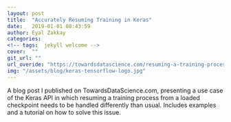 ```yaml
---
layout: post
title:  "Accurately Resuming Training in Keras"
date:   2019-01-01 08:43:59
author: Eyal Zakkay
categories:
<!-- tags:	jekyll welcome -->
cover:  ""
git_url: ""
url_overide: "https://towardsdatascience.com/resuming-a-training-process-with-keras-3e93152ee11a"
img: "/assets/blog/keras-tensorflow-logo.jpg"
---
```


A blog post I published on TowardsDataScience.com, presenting a use case of the Keras API in which resuming a training process from a loaded checkpoint needs to be handled differently than usual. Includes examples and a tutorial on how to solve this issue.
